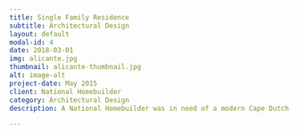 ```yaml
---
title: Single Family Residence
subtitle: Architectural Design
layout: default
modal-id: 4
date: 2018-03-01
img: alicante.jpg
thumbnail: alicante-thumbnail.jpg
alt: image-alt
project-date: May 2015
client: National Homebuilder
category: Architectural Design
description: A National Homebuilder was in need of a modern Cape Dutch inspired single family residence to add in to their offerings for a community in Naples Florida. This design was created based on a preexisting floorplan and elevated the exterior space by creating a courtyard that extends outdoor living and celebrates the front of the home.

---
```

